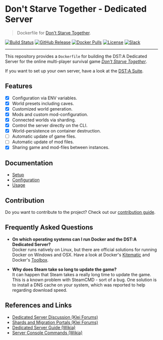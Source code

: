 # Don't Starve Together - Dedicated Server
> Dockerfile for [Don't Starve Together][website].

[![Build Status](https://img.shields.io/travis/dst-academy/server/develop.svg)](https://travis-ci.org/dst-academy/server)
[![GitHub Release](https://img.shields.io/github/release/dst-academy/server.svg)](https://github.com/dst-academy/server/releases/latest)
[![Docker Pulls](https://img.shields.io/docker/pulls/dstacademy/server.svg)](https://hub.docker.com/r/dstacademy/server/)
[![License](https://img.shields.io/github/license/dst-academy/server.svg?maxAge=2592000?style=flat-square)]()
[![Slack](https://img.shields.io/badge/slack-join-E01563.svg)](https://slack.dst.academy/)

---

This repository provides a `Dockerfile` for building the DST:A Dedicated Server
for the online multi-player survival game [*Don't Starve Together*][website].

If you want to set up your own server, have a look at the [DST:A Suite][suite].

## Features
- [x] Configuration via ENV variables.
- [x] World presets including caves.
- [x] Customized world generation.
- [x] Mods and custom mod-configuration.
- [x] Connected worlds via sharding.
- [x] Control the server directly on the CLI.
- [x] World-persistence on container destruction.
- [ ] Automatic update of game files.
- [ ] Automatic update of mod files.
- [x] Sharing game and mod-files between instances.

## Documentation
- [Setup][docs-setup]
- [Configuration][docs-configuration]
- [Usage][docs-usage]

## Contribution
Do you want to contribute to the project?
Check out our [contribution guide][contribution-guide].

## Frequently Asked Questions

- **On which operating systems can I run Docker and the DST:A Dedicated Server?**  
  Docker runs natively on Linux, but there are official solutions for running Docker on Windows and OSX.
  Have a look at Docker's [Kitematic][docker-kitematic] and Docker's [Toolbox][docker-kitematic].

- **Why does Steam take so long to update the game?**  
  It can happen that Steam takes a really long time to update the game. This is a known problem with
  SteamCMD - sort of a bug. One solution is to install a DNS cache on your system, which was reported
  to help regarding download speed.

## References and Links
- [Dedicated Server Discussion (Klei Forums)][reference-dedicated]
- [Shards and Migration Portals (Klei Forums)][reference-shards]
- [Dedicated Server Guide (Wikia)][reference-guide]
- [Server Console Commands (Wikia)][reference-commands]

[docs-setup]: /docs/setup.md
[docs-configuration]: /docs/configuration.md
[docs-usage]: /docs/usage.md
[website]: http://www.dontstarvetogether.com/
[suite]: https://github.com/dst-academy/suite
[contribution-guide]: /CONTRIBUTING.md
[docker-kitematic]: https://kitematic.com/
[docker-toolbox]: https://www.docker.com/docker-toolbox
[reference-dedicated]: http://forums.kleientertainment.com/forum/83-dont-starve-together-beta-dedicated-server-discussion/
[reference-shards]: http://forums.kleientertainment.com/topic/59174-understanding-shards-and-migration-portals/
[reference-guide]: http://dont-starve-game.wikia.com/wiki/Guides/Don%E2%80%99t_Starve_Together_Dedicated_Servers
[reference-commands]: http://dont-starve-game.wikia.com/wiki/Console/Don't_Starve_Together_Commands

